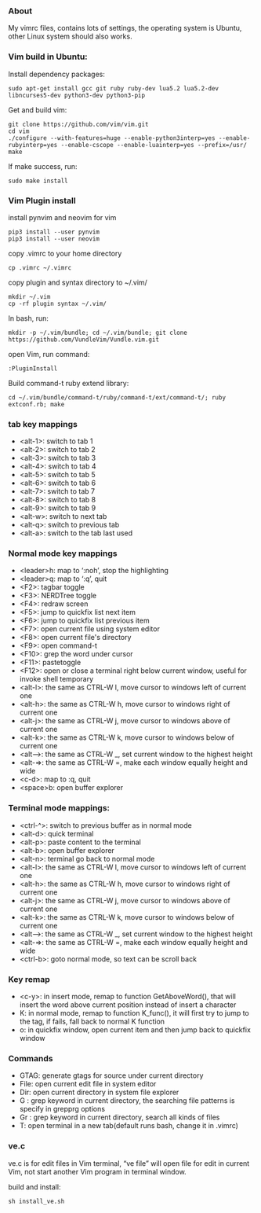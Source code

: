 ### About
My vimrc files, contains lots of settings, the operating system is Ubuntu, 
other Linux system should also works.

### Vim build in Ubuntu:
Install dependency packages:
```
sudo apt-get install gcc git ruby ruby-dev lua5.2 lua5.2-dev libncurses5-dev python3-dev python3-pip

```

Get and build vim:
```
git clone https://github.com/vim/vim.git
cd vim
./configure --with-features=huge --enable-python3interp=yes --enable-rubyinterp=yes --enable-cscope --enable-luainterp=yes --prefix=/usr/
make
```

If make success, run:
```
sudo make install
```

### Vim Plugin install
install pynvim and neovim for vim
```
pip3 install --user pynvim
pip3 install --user neovim
```

copy .vimrc to your home directory
```
cp .vimrc ~/.vimrc
```

copy plugin and syntax directory to ~/.vim/
```
mkdir ~/.vim
cp -rf plugin syntax ~/.vim/
```

In bash, run:
```
mkdir -p ~/.vim/bundle; cd ~/.vim/bundle; git clone https://github.com/VundleVim/Vundle.vim.git
```

open Vim, run command:
```
:PluginInstall
```

Build command-t ruby extend library:
```
cd ~/.vim/bundle/command-t/ruby/command-t/ext/command-t/; ruby extconf.rb; make
```

### tab key mappings
* <alt-1\>: switch to tab 1
* <alt-2\>: switch to tab 2
* <alt-3\>: switch to tab 3
* <alt-4\>: switch to tab 4
* <alt-5\>: switch to tab 5
* <alt-6\>: switch to tab 6
* <alt-7\>: switch to tab 7
* <alt-8\>: switch to tab 8
* <alt-9\>: switch to tab 9
* <alt-w\>: switch to next tab
* <alt-q\>: switch to previous tab
* <alt-a\>: switch to the tab last used

### Normal mode key mappings
* <leader\>h: map to ‘:noh’, stop the highlighting
* <leader\>q: map to ‘:q’, quit
* <F2\>: tagbar toggle
* <F3\>: NERDTree toggle
* <F4\>: redraw screen
* <F5\>: jump to quickfix list next item
* <F6\>: jump to quickfix list previous item
* <F7\>: open current file using system editor
* <F8\>: open current file's directory
* <F9\>: open command-t 
* <F10\>: grep the word under cursor
* <F11\>: pastetoggle
* <F12\>: open or close a terminal right below current window, useful for invoke shell temporary
* <alt-l\>: the same as CTRL-W l, move cursor to windows left of current one
* <alt-h\>: the same as CTRL-W h, move cursor to windows right of current one
* <alt-j\>: the same as CTRL-W j, move cursor to windows above of current one
* <alt-k\>: the same as CTRL-W k, move cursor to windows below of current one
* <alt-\-\>: the same as CTRL-W _, set current window to the highest height
* <alt-=\>: the same as CTRL-W =, make each window equally height and wide
* <c-d\>: map to :q<cr>, quit 
* <space\>b: open buffer explorer

### Terminal mode mappings:
* <ctrl-^\>: switch to previous buffer as in normal mode
* <alt-d\>: quick terminal
* <alt-p\>: paste content to the terminal
* <alt-b\>: open buffer explorer
* <alt-n\>: terminal go back to normal mode
* <alt-l\>: the same as CTRL-W l, move cursor to windows left of current one
* <alt-h\>: the same as CTRL-W h, move cursor to windows right of current one
* <alt-j\>: the same as CTRL-W j, move cursor to windows above of current one
* <alt-k\>: the same as CTRL-W k, move cursor to windows below of current one
* <alt-\-\>: the same as CTRL-W _, set current window to the highest height
* <alt-=\>: the same as CTRL-W =, make each window equally height and wide
* <ctrl-b\>: goto normal mode, so text can be scroll back

### Key remap
* <c-y\>: in insert mode, remap to function GetAboveWord(), that will insert the word above current position instead of insert a character
* K: in normal mode, remap to function K_func(), it will first try to jump to the tag, if fails, fall back to normal K function
* o: in quickfix window, open current item and then jump back to quickfix window

### Commands
* GTAG: generate gtags for source under current directory
* File: open current edit file in system editor
* Dir: open current directory in system file explorer
* G <keyword>: grep keyword in current directory, the searching file patterns is specify in grepprg options
* Gr <keyword>: grep keyword in current directory, search all kinds of files
* T: open terminal in a new tab(default runs bash, change it in .vimrc)

### ve.c
ve.c is for edit files in Vim terminal, “ve file” will open file for edit in current Vim,
not start another Vim program in terminal window.

build and install:
```
sh install_ve.sh
```
